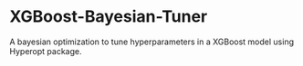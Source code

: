 # XGBoost-Bayesian-Tuner
A bayesian optimization to tune hyperparameters in a XGBoost model using Hyperopt package.
